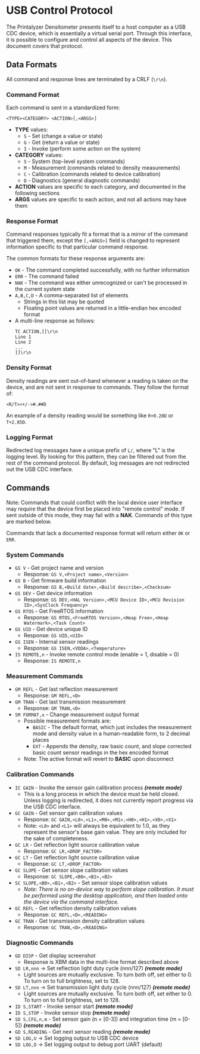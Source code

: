 USB Control Protocol
====================

The Printalyzer Densitometer presents itself to a host computer as a USB CDC
device, which is essentially a virtual serial port. Through this interface,
it is possible to configure and control all aspects of the device.
This document covers that protocol.

## Data Formats

All command and response lines are terminated by a CRLF (`\r\n`).

### Command Format

Each command is sent in a standardized form:

`<TYPE><CATEGORY> <ACTION>[,<ARGS>]`
* **TYPE** values:
  * `S` - Set (change a value or state)
  * `G` - Get (return a value or state)
  * `I` - Invoke (perform some action on the system)
* **CATEGORY** values:
  * `S` - System (top-level system commands)
  * `M` - Measurement (commands related to density measurements)
  * `C` - Calibration (commands related to device calibration)
  * `D` - Diagnostics (general diagnostic commands)
* **ACTION** values are specific to each category, and documented in the following sections
* **ARGS** values are specific to each action, and not all actions may have them

### Response Format

Command responses typically fit a format that is a mirror of the command that
triggered them, except the `[,<ARGS>]` field is changed to represent
information specific to that particular command response.

The common formats for these response arguments are:
* `OK` - The command completed successfully, with no further information
* `ERR` - The command failed
* `NAK` - The command was either unrecognized or can't be processed in the current system state
* `A,B,C,D` - A comma-separated list of elements
  * Strings in this list may be quoted
  * Floating point values are returned in a little-endian hex encoded format
* A multi-line response as follows:
  ```
  TC ACTION,[[\r\n
  Line 1
  Line 2
  ...
  ]]\r\n
  
  ```


### Density Format

Density readings are sent out-of-band whenever a reading is taken on the device,
and are not sent in response to commands. They follow the format of:

`<R/T><+/->#.##D`

An example of a density reading would be something like `R+0.20D` or `T+2.85D`.

### Logging Format

Redirected log messages have a unique prefix of `L/`, where "L" is the logging level.
By looking for this pattern, they can be filtered out from the rest of the command
protocol. By default, log messages are not redirected out the USB CDC interface.


## Commands

Note: Commands that could conflict with the local device user interface
may require that the device first be placed into "remote control" mode.
If sent outside of this mode, they may fail with a **NAK**. Commands of
this type are marked below.

Commands that lack a documented response format will return either `OK` or `ERR`.

### System Commands

* `GS V` - Get project name and version
  * Response: `GS V,<Project name>,<Version>`
* `GS B` - Get firmware build information
  * Response: `GS B,<Build date>,<Build describe>,<Checksum>`
* `GS DEV`  - Get device information
  * Response: `GS DEV,<HAL Version>,<MCU Device ID>,<MCU Revision ID>,<SysClock Frequency>`
* `GS RTOS` - Get FreeRTOS information
  * Response: `GS RTOS,<FreeRTOS Version>,<Heap Free>,<Heap Watermark>,<Task Count>`
* `GS UID`  - Get device unique ID
  * Response: `GS UID,<UID>`
* `GS ISEN` - Internal sensor readings
  * Response: `GS ISEN,<VDDA>,<Temperature>`
* `IS REMOTE,n` - Invoke remote control mode (enable = 1, disable = 0)
  * Response: `IS REMOTE,n`

### Measurement Commands

* `GM REFL` - Get last reflection measurement
  * Response: `GM REFL,<D>`
* `GM TRAN` - Get last transmission measurement
  * Response: `GM TRAN,<D>`
* `SM FORMAT,x` - Change measurement output format
  * Possible measurement formats are:
    * `BASIC` - The default format, which just includes the measurement mode
      and density value in a human-readable form, to 2 decimal places
    * `EXT` - Appends the density, raw basic count, and slope corrected basic count
      sensor readings in the hex encoded format
  * Note: The active format will revert to **BASIC** upon disconnect

### Calibration Commands

* `IC GAIN` - Invoke the sensor gain calibration process ***(remote mode)***
  * This is a long process in which the device must be held closed.
    Unless logging is redirected, it does not currently report progress
    via the USB CDC interface.
* `GC GAIN` - Get sensor gain calibration values
  * Response: `GC GAIN,<L0>,<L1>,<M0>,<M1>,<H0>,<H1>,<X0>,<X1>`
  * Note: `<L0>` and `<L1>` will always be equivalent to 1.0, as they represent
    the sensor's base gain value. They are only included for the sake of completeness.
* `GC LR` - Get reflection light source calibration value
  * Response: `GC LR,<DROP_FACTOR>`
* `GC LT` - Get reflection light source calibration value
  * Response: `GC LT,<DROP_FACTOR>`
* `GC SLOPE` - Get sensor slope calibration values
  * Response: `GC SLOPE,<B0>,<B1>,<B2>`
* `SC SLOPE,<B0>,<B1>,<B2>` - Set sensor slope calibration values
  * _Note: There is no on-device way to perform slope calibration.
    It must be performed using the desktop application, and then
    loaded onto the device via the command interface._
* `GC REFL` - Get reflection density calibration values
  * Response: `GC REFL,<D>,<READING>`
* `GC TRAN` - Get transmission density calibration values
  * Response: `GC TRAN,<D>,<READING>`

### Diagnostic Commands

* `GD DISP` - Get display screenshot
  * Response is XBM data in the multi-line format described above
* `SD LR,nnn` -> Set reflection light duty cycle (nnn/127) ***(remote mode)***
  * Light sources are mutually exclusive. To turn both off, set either to 0.
    To turn on to full brightness, set to 128.
* `SD LT,nnn` -> Set transmission light duty cycle (nnn/127) ***(remote mode)***
  * Light sources are mutually exclusive. To turn both off, set either to 0.
    To turn on to full brightness, set to 128.
* `ID S,START` - Invoke sensor start ***(remote mode)***
* `ID S,STOP` - Invoke sensor stop ***(remote mode)***
* `SD S,CFG,n,m` - Set sensor gain (n = [0-3]) and integration time (m = [0-5]) ***(remote mode)***
* `GD S,READING` - Get next sensor reading ***(remote mode)***
* `SD LOG,U` -> Set logging output to USB CDC device
* `SD LOG,D` -> Set logging output to debug port UART (default)
